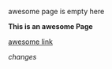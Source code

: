 
awesome page is empty here

**This is an awesome Page**

[awesome link](http://www.reddit.com)

*changes*
